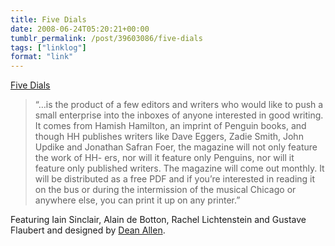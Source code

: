 ```yaml
---
title: Five Dials
date: 2008-06-24T05:20:21+00:00
tumblr_permalink: /post/39603086/five-dials
tags: ["linklog"]
format: "link"
---
```


[Five Dials][1]

> &ldquo;&hellip;is the product of a few editors and writers who would like to push a small enterprise into the inboxes of anyone interested in good writing. It comes from Hamish Hamilton, an imprint of Penguin books, and though HH publishes writers like Dave Eggers, Zadie Smith, John Updike and Jonathan Safran Foer, the magazine will not only feature the work of HH- ers, nor will it feature only Penguins, nor will it feature only published writers. The magazine will come out monthly. It will be distributed as a free PDF and if you’re interested in reading it on the bus or during the intermission of the musical Chicago or anywhere else, you can print it up on any printer.&rdquo;

Featuring Iain Sinclair, Alain de Botton, Rachel Lichtenstein and Gustave Flaubert and designed by <a href="http://textism.com/">Dean Allen</a>.

[1]: http://fivedials.com/
